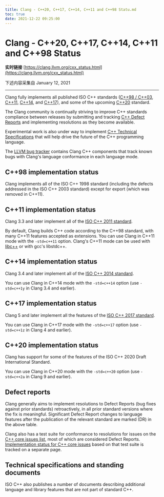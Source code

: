 ```yaml
---
title: Clang - C++20, C++17, C++14, C++11 and C++98 Statu.md
toc: true
date: 2021-12-22 09:25:00
---
```

# Clang - C++20, C++17, C++14, C++11 and C++98 Status

**实时链接** [https://clang.llvm.org/cxx_status.html](https://clang.llvm.org/cxx_status.html)

下述内容采集自 January 12, 2021 

---

Clang fully implements all published ISO C++ standards ([C++98 / C++03](https://clang.llvm.org/cxx_status.html), [C++11](https://clang.llvm.org/cxx_status.html), [C++14](https://clang.llvm.org/cxx_status.html), and [C++17](https://clang.llvm.org/cxx_status.html)), and some of the upcoming [C++20](https://clang.llvm.org/cxx_status.html) standard.

The Clang community is continually striving to improve C++ standards compliance between releases by submitting and tracking [C++ Defect Reports](https://clang.llvm.org/cxx_dr_status.html) and implementing resolutions as they become available.

Experimental work is also under way to implement [C++ Technical Specifications](https://clang.llvm.org/cxx_status.html) that will help drive the future of the C++ programming language.

The [LLVM bug tracker](https://bugs.llvm.org/) contains Clang C++ components that track known bugs with Clang's language conformance in each language mode.

## C++98 implementation status

Clang implements all of the ISO C++ 1998 standard (including the defects addressed in the ISO C++ 2003 standard) except for export (which was removed in C++11).

## C++11 implementation status

Clang 3.3 and later implement all of the [ISO C++ 2011 standard](https://www.iso.org/standard/50372.html).

By default, Clang builds C++ code according to the C++98 standard, with many C++11 features accepted as extensions. You can use Clang in C++11 mode with the `-std=c++11` option. Clang's C++11 mode can be used with [libc++](https://libcxx.llvm.org/) or with gcc's libstdc++.

## C++14 implementation status

Clang 3.4 and later implement all of the [ISO C++ 2014 standard](https://www.iso.org/standard/64029.html).

You can use Clang in C++14 mode with the `-std=c++14` option (use `-std=c++1y` in Clang 3.4 and earlier).

## C++17 implementation status

Clang 5 and later implement all the features of the [ISO C++ 2017 standard](https://www.iso.org/standard/68564.html).

You can use Clang in C++17 mode with the `-std=c++17` option (use `-std=c++1z` in Clang 4 and earlier).

## C++20 implementation status

Clang has support for some of the features of the ISO C++ 2020 Draft International Standard.

You can use Clang in C++20 mode with the `-std=c++20` option (use `-std=c++2a` in Clang 9 and earlier).

## Defect reports

Clang generally aims to implement resolutions to Defect Reports (bug fixes against prior standards) retroactively, in all prior standard versions where the fix is meaningful. Significant Defect Report changes to language features after the publication of the relevant standard are marked (DR) in the above table.

Clang also has a test suite for conformance to resolutions for issues on the [C++ core issues list](http://www.open-std.org/jtc1/sc22/wg21/docs/cwg_toc.html), most of which are considered Defect Reports. [Implementation status for C++ core issues](https://clang.llvm.org/cxx_dr_status.html) based on that test suite is tracked on a separate page.

## Technical specifications and standing documents

ISO C++ also publishes a number of documents describing additional language and library features that are not part of standard C++.